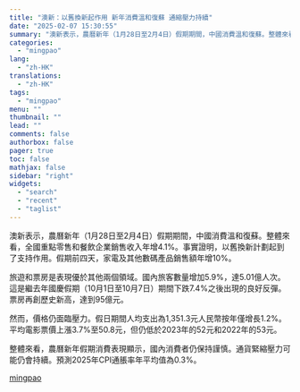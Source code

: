 ```yaml
---
title: "澳新：以舊換新起作用 新年消費溫和復蘇 通縮壓力持續"
date: "2025-02-07 15:30:55"
summary: "澳新表示，農曆新年（1月28日至2月4日）假期期間，中國消費溫和復蘇。整體來看，全國重點零售和餐飲..."
categories:
  - "mingpao"
lang:
  - "zh-HK"
translations:
  - "zh-HK"
tags:
  - "mingpao"
menu: ""
thumbnail: ""
lead: ""
comments: false
authorbox: false
pager: true
toc: false
mathjax: false
sidebar: "right"
widgets:
  - "search"
  - "recent"
  - "taglist"
---
```


澳新表示，農曆新年（1月28日至2月4日）假期期間，中國消費溫和復蘇。整體來看，全國重點零售和餐飲企業銷售收入年增4.1%。事實證明，以舊換新計劃起到了支持作用。假期前四天，家電及其他數碼產品銷售額年增10%。


旅遊和票房是表現優於其他兩個領域。國內旅客數量增加5.9%，達5.01億人次。這是繼去年國慶假期（10月1日至10月7日）期間下跌7.4%之後出現的良好反彈。票房再創歷史新高，達到95億元。

然而，價格仍面臨壓力。假日期間人均支出為1,351.3元人民幣按年僅增長1.2%。平均電影票價上漲3.7%至50.8元，但仍低於2023年的52元和2022年的53元。

整體來看，農曆新年假期消費表現顯示，國內消費者仍保持謹慎。通貨緊縮壓力可能仍會持續。預測2025年CPI通脹率年平均值為0.3%。

[mingpao](https://finance.mingpao.com/fin/instantf/20250207/1738912413506/%e6%be%b3%e6%96%b0-%e4%bb%a5%e8%88%8a%e6%8f%9b%e6%96%b0%e8%b5%b7%e4%bd%9c%e7%94%a8-%e6%96%b0%e5%b9%b4%e6%b6%88%e8%b2%bb%e6%ba%ab%e5%92%8c%e5%be%a9%e8%98%87-%e9%80%9a%e7%b8%ae%e5%a3%93%e5%8a%9b%e6%8c%81%e7%ba%8c)
